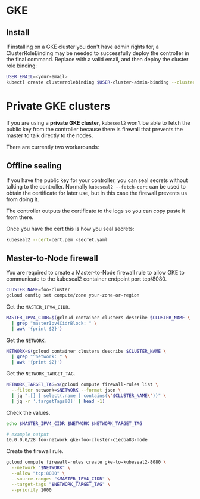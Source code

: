 # GKE

## Install

If installing on a GKE cluster you don't have admin rights for, a ClusterRoleBinding may be needed to successfully deploy the controller in the final command.  Replace <your-email> with a valid email, and then deploy the cluster role binding:

```bash
USER_EMAIL=<your-email>
kubectl create clusterrolebinding $USER-cluster-admin-binding --clusterrole=cluster-admin --user=$USER_EMAIL
```

# Private GKE clusters

If you are using a **private GKE cluster**, `kubeseal2` won't be able to fetch the public key from the controller
because there is firewall that prevents the master to talk directly to the nodes.

There are currently two workarounds:

## Offline sealing

If you have the public key for your controller, you can seal secrets without talking to the controller.
Normally `kubeseal2 --fetch-cert` can be used to obtain the certificate for later use, but in this case the firewall prevents us from doing it.

The controller outputs the certificate to the logs so you can copy paste it from there.

Once you have the cert this is how you seal secrets:

```bash
kubeseal2 --cert=cert.pem <secret.yaml
```

## Master-to-Node firewall

You are required to create a Master-to-Node firewall rule to allow GKE to communicate to the kubeseal2 container endpoint port tcp/8080.

```bash
CLUSTER_NAME=foo-cluster
gcloud config set compute/zone your-zone-or-region
```

Get the `MASTER_IPV4_CIDR`.

```bash
MASTER_IPV4_CIDR=$(gcloud container clusters describe $CLUSTER_NAME \
  | grep "masterIpv4CidrBlock: " \
  | awk '{print $2}')
```

Get the `NETWORK`.

```bash
NETWORK=$(gcloud container clusters describe $CLUSTER_NAME \
  | grep "^network: " \
  | awk '{print $2}')
```

Get the `NETWORK_TARGET_TAG`.

```bash
NETWORK_TARGET_TAG=$(gcloud compute firewall-rules list \
  --filter network=$NETWORK --format json \
  | jq ".[] | select(.name | contains(\"$CLUSTER_NAME\"))" \
  | jq -r '.targetTags[0]' | head -1)
```

Check the values.

```bash
echo $MASTER_IPV4_CIDR $NETWORK $NETWORK_TARGET_TAG

# example output
10.0.0.0/28 foo-network gke-foo-cluster-c1ecba83-node
```

Create the firewall rule.

```bash
gcloud compute firewall-rules create gke-to-kubeseal2-8080 \
  --network "$NETWORK" \
  --allow "tcp:8080" \
  --source-ranges "$MASTER_IPV4_CIDR" \
  --target-tags "$NETWORK_TARGET_TAG" \
  --priority 1000
```
